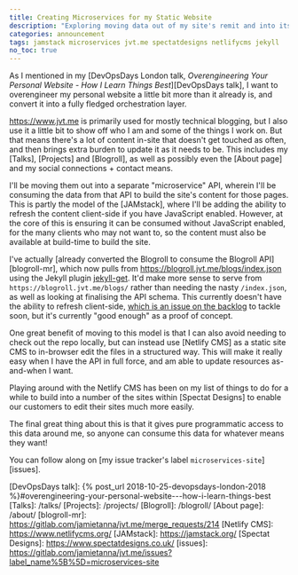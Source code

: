 ```yaml
---
title: Creating Microservices for my Static Website
description: "Exploring moving data out of my site's remit and into its own 'microservices' which can be consumed at build-time, as well as via client-side JavaScript."
categories: announcement
tags: jamstack microservices jvt.me spectatdesigns netlifycms jekyll
no_toc: true
---
```

As I mentioned in my [DevOpsDays London talk, _Overengineering Your Personal Website - How I Learn Things Best_][DevOpsDays talk], I want to overengineer my personal website a little bit more than it already is, and convert it into a fully fledged orchestration layer.

<https://www.jvt.me> is primarily used for mostly technical blogging, but I also use it a little bit to show off who I am and some of the things I work on. But that means there's a lot of content in-site that doesn't get touched as often, and then brings extra burden to update it as it needs to be. This includes my [Talks], [Projects] and [Blogroll], as well as possibly even the [About page] and my social connections + contact means.

I'll be moving them out into a separate "microservice" API, wherein I'll be consuming the data from that API to build the site's content for those pages. This is partly the model of the [JAMstack], where I'll be adding the ability to refresh the content client-side if you have JavaScript enabled. However, at the core of this is ensuring it can be consumed without JavaScript enabled, for the many clients who may not want to, so the content must also be available at build-time to build the site.

I've actually [already converted the Blogroll to consume the Blogroll API][blogroll-mr], which now pulls from <https://blogroll.jvt.me/blogs/index.json> using the Jekyll plugin [jekyll-get](https://github.com/18F/jekyll-get/). It'd make more sense to serve from `https://blogroll.jvt.me/blogs/` rather than needing the nasty `/index.json`, as well as looking at finalising the API schema. This currently doesn't have the ability to refresh client-side, [which is an issue on the backlog](https://gitlab.com/jamietanna/jvt.me/issues/314) to tackle soon, but it's currently "good enough" as a proof of concept.

One great benefit of moving to this model is that I can also avoid needing to check out the repo locally, but can instead use [Netlify CMS] as a static site CMS to in-browser edit the files in a structured way. This will make it really easy when I have the API in full force, and am able to update resources as-and-when I want.

Playing around with the Netlify CMS has been on my list of things to do for a while to build into a number of the sites within [Spectat Designs] to enable our customers to edit their sites much more easily.

The final great thing about this is that it gives pure programmatic access to this data around me, so anyone can consume this data for whatever means they want!

You can follow along on [my issue tracker's label `microservices-site`][issues].

[DevOpsDays talk]: {% post_url 2018-10-25-devopsdays-london-2018 %}#overengineering-your-personal-website---how-i-learn-things-best
[Talks]: /talks/
[Projects]: /projects/
[Blogroll]: /blogroll/
[About page]: /about/
[blogroll-mr]: https://gitlab.com/jamietanna/jvt.me/merge_requests/214
[Netlify CMS]: https://www.netlifycms.org/
[JAMstack]: https://jamstack.org/
[Spectat Designs]: https://www.spectatdesigns.co.uk/
[issues]: https://gitlab.com/jamietanna/jvt.me/issues?label_name%5B%5D=microservices-site
